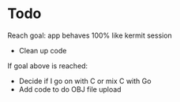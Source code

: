 # Todo

Reach goal: app behaves 100% like kermit session
* Clean up code

If goal above is reached:
* Decide if I go on with C or mix C with Go
* Add code to do OBJ file upload
